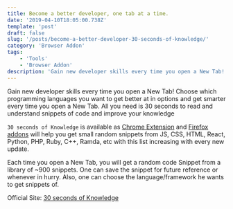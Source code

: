 ```yaml
---
title: Become a better developer, one tab at a time.
date: '2019-04-10T18:05:00.738Z'
template: 'post'
draft: false
slug: '/posts/become-a-better-developer-30-seconds-of-knowledge/'
category: 'Browser Addon'
tags:
    - 'Tools'
    - 'Browser Addon'
description: 'Gain new developer skills every time you open a New Tab! Choose which programming languages you want to get better at in options and get smarter every time you open a New Tab. All you need is 30 seconds to read and understand snippets of code and improve your knowledge.'
---
```


Gain new developer skills every time you open a New Tab! Choose which programming languages you want to get better at in options and get smarter every time you open a New Tab. All you need is 30 seconds to read and understand snippets of code and improve your knowledge

`30 seconds of Knowledge` is available as [Chrome Extension](https://chrome.google.com/webstore/detail/30-seconds-of-knowledge/mmgplondnjekobonklacmemikcnhklla) and [Firefox addons](https://addons.mozilla.org/en-US/firefox/addon/30-seconds-of-knowledge/) will help you get small random snippets from JS, CSS, HTML, React, Python, PHP, Ruby, C++, Ramda, etc with this list increasing with every new update.

Each time you open a New Tab, you will get a random code Snippet from a library of ~900 snippets. One can save the snippet for future reference or whenever in hurry. Also, one can choose the language/framework he wants to get snippets of.

Official Site: [30 seconds of Knowledge](https://30secondsofknowledge.com/)

